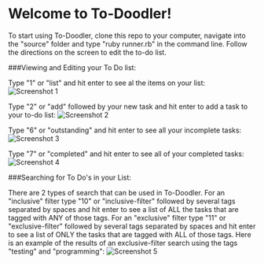 # Welcome to To-Doodler!

To start using To-Doodler, clone this repo to your computer, navigate into the "source" folder and type "ruby runner.rb" in the command line. Follow the directions on the screen to edit the to-do list.

###Viewing and Editing your To Do list:

Type "1" or "list" and hit enter to see al the items on your list:
![Screenshot 1](https://github.com/dandersen2/todos-final/blob/master/to-doodler-screenshot-1.png "all tasks")

Type "2" or "add" followed by your new task and hit enter to add a task to your to-do list:
![Screenshot 2](https://github.com/dandersen2/todos-final/blob/master/to-doodler-screenshot-add-item.png "add task")

Type "6" or "outstanding" and hit enter to see all your incomplete tasks:
![Screenshot 3](https://github.com/dandersen2/todos-final/blob/master/to-doodler-screenshot-outstanding.png "outstanding tasks")

Type "7" or "completed" and hit enter to see all of your completed tasks:
![Screenshot 4](https://github.com/dandersen2/todos-final/blob/master/to-doodler-screenshot-completed.png "completed tasks")

###Searching for To Do's in your List:

There are 2 types of search that can be used in To-Doodler. For an "inclusive" filter type "10" or "inclusive-filter" followed by several tags separated by spaces and hit enter to see a list of ALL the tasks that are tagged with ANY of those tags. For an "exclusive" filter type "11" or "exclusive-filter" followed by several tags separated by spaces and hit enter to see a list of ONLY the tasks that are tagged with ALL of those tags. Here is an example of the results of an exclusive-filter search using the tags "testing" and "programming":
![Screenshot 5](https://github.com/dandersen2/todos-final/blob/master/to-doodler-screenshot-exclusive-filter.png "exclusive-filtered tasks")


